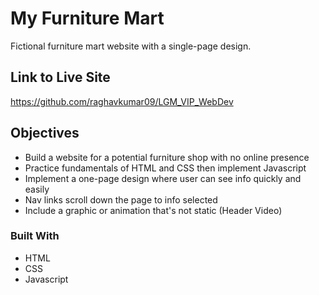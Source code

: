 # My Furniture Mart

Fictional furniture mart website with a single-page design.

## Link to Live Site

https://github.com/raghavkumar09/LGM_VIP_WebDev

## Objectives

* Build a website for a potential furniture shop with no online presence
* Practice fundamentals of HTML and CSS then implement Javascript
* Implement a one-page design where user can see info quickly and easily
* Nav links scroll down the page to info selected
* Include a graphic or animation that's not static (Header Video)

### Built With

* HTML
* CSS
* Javascript
